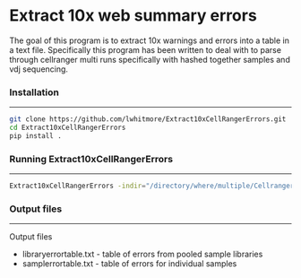 # Extract 10x web summary errors 
The goal of this program is to extract 10x warnings and errors into a table in a text file.  Specifically this program has been written to deal with to parse through cellranger multi runs specifically with hashed together samples and vdj sequencing.

### Installation
----------------

```bash
git clone https://github.com/lwhitmore/Extract10xCellRangerErrors.git
cd Extract10xCellRangerErrors
pip install . 
```

### Running Extract10xCellRangerErrors
--------------------------------------
```bash
Extract10xCellRangerErrors -indir="/directory/where/multiple/CellrangerMulti/runs/are/located/" -outdir="./"
```

### Output files
----------------
Output files

* libraryerrortable.txt - table of errors from pooled sample libraries 
* samplerrortable.txt - table of errors for individual samples 
